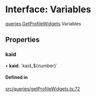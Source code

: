 # Interface: Variables

[queries](api/modules/queries.md).[GetProfileWidgets](api/modules/queries.GetProfileWidgets.md).Variables

## Properties

### kaid

• **kaid**: \`kaid\_$\{number}\`

#### Defined in

[src/queries/getProfileWidgets.ts:72](https://github.com/bhavjitChauhan/khan-api/blob/649b2610/src/queries/getProfileWidgets.ts#L72)
